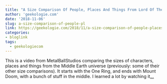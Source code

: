 ```yaml
---
title: "A Size Comparison Of People, Places And Things From Lord Of The Rings"
author: 'geekologie.com'
date: '2018-11-06'
slug: a-size-comparison-of-people-pl
link: https://geekologie.com/2018/11/a-size-comparison-of-people-places-and-t.php
categories:
- bloglink
tags:
  - geekologiecom
---
```


This is a video from MetalBallStudios comparing the sizes of characters, places and things from the Middle Earth universe (previously: some of their other size comparisons). It starts with the One Ring, and ends with Mount Doom, with a bunch of stuff in the middle. I learned a lot by watching it[... <i class="fas fa-external-link-alt"></i>](https://geekologie.com/2018/11/a-size-comparison-of-people-places-and-t.php)

